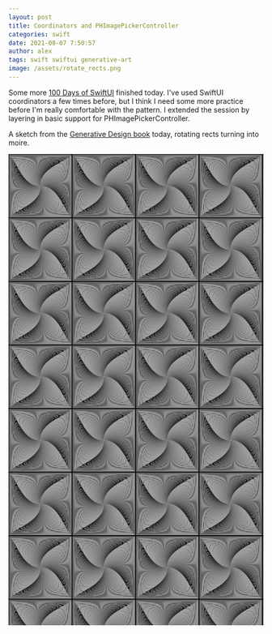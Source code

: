 ```yaml
---
layout: post
title: Coordinators and PHImagePickerController
categories: swift
date: 2021-08-07 7:50:57
author: alex
tags: swift swiftui generative-art
image: /assets/rotate_rects.png
---
```


Some more [100 Days of SwiftUI](https://www.hackingwithswift.com/100/swiftui) finished today. I've used SwiftUI coordinators a few times before, but I think I need some more practice before I'm really comfortable with the pattern. I extended the session by layering in basic support for PHImagePickerController.

A sketch from the [Generative Design book](http://www.generative-gestaltung.de/2/) today, rotating rects turning into moire.

![Rotating Rects](/assets/rotate_rects.png)
